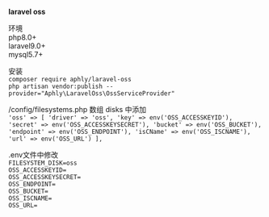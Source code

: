 **laravel oss**<br>

环境<br>
php8.0+<br>
laravel9.0+<br>
mysql5.7+<br>

安装<br>
`composer require aphly/laravel-oss` <br>
`php artisan vendor:publish --provider="Aphly\LaravelOss\OssServiceProvider"` <br>

/config/filesystems.php 数组 disks 中添加<br>
`'oss' => [
'driver' => 'oss',
'key' => env('OSS_ACCESSKEYID'),
'secret' => env('OSS_ACCESSKEYSECRET'),
'bucket' => env('OSS_BUCKET'),
'endpoint' => env('OSS_ENDPOINT'),
'isCName' => env('OSS_ISCNAME'),
'url' => env('OSS_URL')
],`

.env文件中修改<br>
`FILESYSTEM_DISK=oss` <br>
`OSS_ACCESSKEYID=` <br>
`OSS_ACCESSKEYSECRET=` <br>
`OSS_ENDPOINT=` <br>
`OSS_BUCKET=` <br>
`OSS_ISCNAME=` <br>
`OSS_URL=` <br>

